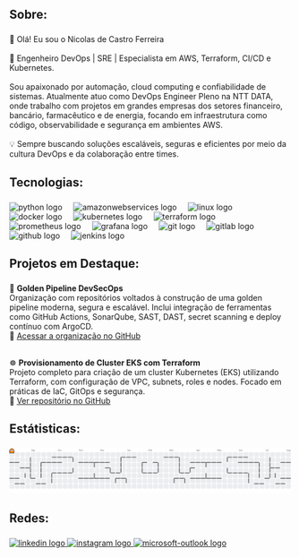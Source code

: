 <h2 align="left">Sobre:</h2>

###

<p align="left">👋 Olá! Eu sou o Nicolas de Castro Ferreira<br><br>🎯 Engenheiro DevOps | SRE | Especialista em AWS, Terraform, CI/CD e Kubernetes.<br><br>Sou apaixonado por automação, cloud computing e confiabilidade de sistemas. Atualmente atuo como DevOps Engineer Pleno na NTT DATA, onde trabalho com projetos em grandes empresas dos setores financeiro, bancário, farmacêutico e de energia, focando em infraestrutura como código, observabilidade e segurança em ambientes AWS.<br><br>💡 Sempre buscando soluções escaláveis, seguras e eficientes por meio da cultura DevOps e da colaboração entre times.</p>

###

<h2 align="left">Tecnologias:</h2>

###

<div align="left">
  <img src="https://skillicons.dev/icons?i=py" height="40" alt="python logo"  />
  <img width="12" />
  <img src="https://skillicons.dev/icons?i=aws" height="40" alt="amazonwebservices logo"  />
  <img width="12" />
  <img src="https://skillicons.dev/icons?i=linux" height="40" alt="linux logo"  />
  <img width="12" />
  <img src="https://skillicons.dev/icons?i=docker" height="40" alt="docker logo"  />
  <img width="12" />
  <img src="https://skillicons.dev/icons?i=kubernetes" height="40" alt="kubernetes logo"  />
  <img width="12" />
  <img src="https://cdn.jsdelivr.net/gh/devicons/devicon/icons/terraform/terraform-original.svg" height="40" alt="terraform logo"  />
  <img width="12" />
  <img src="https://cdn.simpleicons.org/prometheus/E6522C" height="40" alt="prometheus logo"  />
  <img width="12" />
  <img src="https://cdn.jsdelivr.net/gh/devicons/devicon/icons/grafana/grafana-original.svg" height="40" alt="grafana logo"  />
  <img width="12" />
  <img src="https://skillicons.dev/icons?i=git" height="40" alt="git logo"  />
  <img width="12" />
  <img src="https://skillicons.dev/icons?i=gitlab" height="40" alt="gitlab logo"  />
  <img width="12" />
  <img src="https://skillicons.dev/icons?i=github" height="40" alt="github logo"  />
  <img width="12" />
  <img src="https://skillicons.dev/icons?i=jenkins" height="40" alt="jenkins logo"  />
</div>

###

<h2 align="left">Projetos em Destaque:</h2>

###

<p align="left">
  🔁 <strong>Golden Pipeline DevSecOps</strong><br>
  Organização com repositórios voltados à construção de uma golden pipeline moderna, segura e escalável. Inclui integração de ferramentas como GitHub Actions, SonarQube, SAST, DAST, secret scanning e deploy contínuo com ArgoCD.<br>
  🔗 <a href="https://github.com/orgs/golden-pipeline/repositories" target="_blank">Acessar a organização no GitHub</a><br><br>

  ☸️ <strong>Provisionamento de Cluster EKS com Terraform</strong><br>
  Projeto completo para criação de um cluster Kubernetes (EKS) utilizando Terraform, com configuração de VPC, subnets, roles e nodes. Focado em práticas de IaC, GitOps e segurança.<br>
  🔗 <a href="https://github.com/Estudo-DevOps/aws-eks-cluster-iac" target="_blank">Ver repositório no GitHub</a>
</p>


###

<h2 align="left">Estátisticas:</h2>

###

<picture>
  <source media="(prefers-color-scheme: dark)" srcset="https://raw.githubusercontent.com/Nicolascf/Nicolascf/output/pacman-contribution-graph-dark.svg">
  <source media="(prefers-color-scheme: light)" srcset="https://raw.githubusercontent.com/Nicolascf/Nicolascf/output/pacman-contribution-graph.svg">
  <img alt="pacman contribution graph" src="https://raw.githubusercontent.com/Nicolascf/Nicolascf/output/pacman-contribution-graph.svg">
</picture>

###

<h2 align="left">Redes:</h2>

###

<div align="left">
  <a href="www.linkedin.com/in/ndcferr" target="_blank">
    <img src="https://raw.githubusercontent.com/maurodesouza/profile-readme-generator/master/src/assets/icons/social/linkedin/default.svg" width="52" height="40" alt="linkedin logo"  />
  </a>
  <a href="https://www.instagram.com/nicolascf18/" target="_blank">
    <img src="https://raw.githubusercontent.com/maurodesouza/profile-readme-generator/master/src/assets/icons/social/instagram/default.svg" width="52" height="40" alt="instagram logo"  />
  </a>
  <a href="nicolas_castro123@hotmail.com" target="_blank">
    <img src="https://raw.githubusercontent.com/maurodesouza/profile-readme-generator/master/src/assets/icons/social/microsoft-outlook/default.svg" width="52" height="40" alt="microsoft-outlook logo"  />
  </a>
</div>

###
